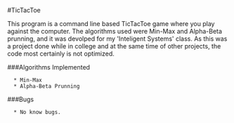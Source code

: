 #TicTacToe

This program is a command line based TicTacToe game where you play against the computer. The algorithms used were Min-Max and Alpha-Beta prunning, and it was devolped for my 'Inteligent Systems' class. As this was a project done while in college and at the same time of other projects, the code most certainly is not optimized.

###Algorithms Implemented

      * Min-Max
      * Alpha-Beta Prunning

###Bugs

      * No know bugs.

